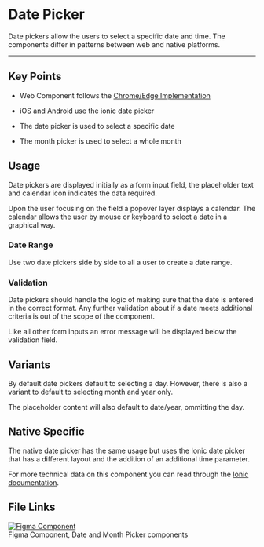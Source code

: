 
# Date Picker

Date pickers allow the users to select a specific date and time. The components differ in patterns between web and native platforms.

---

## Key Points

- Web Component follows the [Chrome/Edge Implementation](https://blogs.windows.com/msedgedev/2019/10/15/form-controls-microsoft-edge-chromium/)

- iOS and Android use the ionic date picker

- The date picker is used to select a specific date

- The month picker is used to select a whole month

## Usage

Date pickers are displayed initially as a form input field, the placeholder text and calendar icon indicates the data required.

Upon the user focusing on the field a popover layer displays a calendar. The calendar allows the user by mouse or keyboard to select a date in a graphical way.

  
  


### Date Range

Use two date pickers side by side to all a user to create a date range.

  
  


### Validation

Date pickers should handle the logic of making sure that the date is entered in the correct format. Any further validation about if a date meets additional criteria is out of the scope of the component.

Like all other form inputs an error message will be displayed below the validation field.

## Variants

By default date pickers default to selecting a day. However, there is also a variant to default to selecting month and year only.

The placeholder content will also default to date/year, ommitting the day.

## Native Specific

The native date picker has the same usage but uses the Ionic date picker that has a different layout and the addition of an additional time parameter.

For more technical data on this component you can read through the [Ionic documentation](https://ionicframework.com/docs/api/datetime).

  
  


## File Links

  
[![Figma Component](https://studio-assets.supernova.io/design-systems/16150/742bc767-af2a-4131-b8e9-e1cbd2400de1.png?Expires=1980201600&Policy=eyJTdGF0ZW1lbnQiOlt7IlJlc291cmNlIjoiaHR0cHM6Ly9zdHVkaW8tYXNzZXRzLnN1cGVybm92YS5pby9kZXNpZ24tc3lzdGVtcy8xNjE1MC83NDJiYzc2Ny1hZjJhLTQxMzEtYjhlOS1lMWNiZDI0MDBkZTEucG5nIiwiQ29uZGl0aW9uIjp7IkRhdGVMZXNzVGhhbiI6eyJBV1M6RXBvY2hUaW1lIjoxOTgwMjAxNjAwfX19XX0_&Signature=h41tYYi3ZnNzD-miNc1xCRA~Srg9cm1c3NkMwMxKNs5~SXax2PM2XLwVen9X97olOoIjXlfCPjTdNHv7uqvh-pBDcqWKaZKc~~ASOqro1JqDuHNEyLvRaIVTHLoGk1b6ES8N~tCba1Dj~4RUzc4eB05faKhUBAT9lcVJRiibA4r4UVwqA6iS64Qu33lrz6KTWJxT~jsgLOLtUr5RRbtC0YWae6yTBeeMU-lDzgdoiFO9CS6OFTP6lQ1aJ7rSyxnyPl-zLxxw0occ0CbLCY78zvCeg1p-RB0oDOGmzgyzSHOvXedAKCZ877W27zf2BJJpUI-oVIbIDffSmuZeYEHxjw__&Key-Pair-Id=APKAJGK34LCCAUR7N6LA)](https://www.figma.com/file/3LvVypJTkFbniTAJ1JCPtT/Date-Picker)  
Figma Component, Date and Month Picker components  
  
